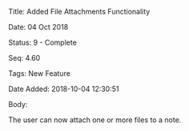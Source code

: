 Title:  Added File Attachments Functionality

Date:   04 Oct 2018

Status: 9 - Complete

Seq:    4.60

Tags:   New Feature

Date Added: 2018-10-04 12:30:51

Body:   
 
The user can now attach one or more files to a note. 

